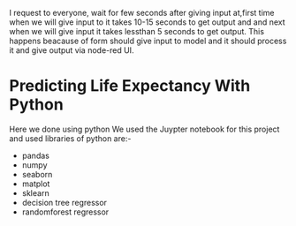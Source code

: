 I request to everyone, wait for few seconds after giving input at,first time when we will give input to it takes 10-15 seconds to get output and and next when we will give input it takes lessthan 5 seconds to get output. This happens beacause of form should give input to model and it should process it and give output via node-red UI.

# Predicting Life Expectancy With Python
Here we done using python
We used the Juypter notebook for this project and used libraries of python are:-
- pandas
- numpy
- seaborn
- matplot
- sklearn
- decision tree regressor
- randomforest regressor
